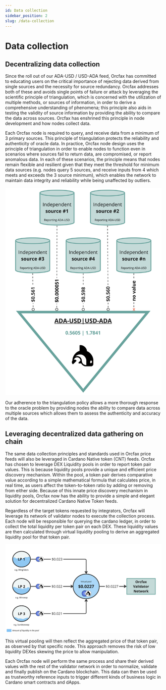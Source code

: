 ```yaml
---
id: Data collection
sidebar_position: 2
slug: /data-collection
---
```


# Data collection

## Decentralizing data collection​

Since the roll out of our ADA-USD / USD-ADA feed, Orcfax has committed to
educating users on the critical importance of rejecting data derived from single
sources and the necessity for source redundancy. Orcfax addresses both of these
and avoids single points of failure or attack by leveraging the scientific
principle of triangulation, which is concerned with the utilization of multiple
methods, or sources of information, in order to derive a comprehensive
understanding of phenomena; this principle also aids in testing the validity of
source information by providing the ability to compare the data across sources.
Orcfax has enshrined this principle in node development and how nodes collect
data.

Each Orcfax node is required to query, and receive data from a minimum of 3
primary sources. This principle of triangulation protects the reliability and
authenticity of oracle data. In practice, Orcfax node design uses the principle
of triangulation in order to enable nodes to function even in scenarios where
sources fail to return data, are compromised, or report anomalous data. In each
of these scenarios, the principle means that nodes remain flexible and resilient
given that they meet the threshold for minimum data sources (e.g. nodes query 5
sources, and receive inputs from 4 which meets and exceeds the 3 source
minimum), which enables the network to maintain data integrity and reliability
while being unaffected by outliers.

![Triangulation of primary sources](/img/2024-02--source-triangulation.jpg)

Our adherence to the triangulation policy allows a more thorough response to the
oracle problem by providing nodes the ability to compare data across multiple
sources which allows them to assess the authenticity and accuracy of the data.

## Leveraging decentralized data gathering on chain

The same data collection principles and standards used in Orcfax price feeds
will also be leveraged in Cardano Native token (CNT) feeds. Orcfax has chosen to
leverage DEX Liquidity pools in order to report token pair values. This is
because liquidity pools provide a unique and efficient price discovery
mechanism. Within the pool, a token pair derives comparative value according to
a simple mathematical formula that calculates price, in real time, as users
affect the token-to-token ratio by adding or removing from either side. Because
of this innate price discovery mechanism in liquidity pools, Orcfax now has the
ability to provide a simple and elegant solution for decentralized Cardano
Native Token feeds.

Regardless of the target tokens requested by integrators, Orcfax will leverage
its network of validator nodes to execute the collection process. Each node will
be responsible for querying the cardano ledger, in order to collect the total
liquidity per token pair on each DEX. These liquidity values are then calculated
through virtual liquidity pooling to derive an aggregated liquidity pool for
that token pair.

![Virtual liquidity pooling](/img/2024-02--virtual-liquidity-pooling.jpg)

This virtual pooling will then reflect the aggregated price of that token pair,
as observed by that specific node. This approach removes the risk of low
liquidity DEXes skewing the price to allow manipulation.

Each Orcfax node will perform the same process and share their derived values
with the rest of the validator network in order to normalize, validate
and finally publish on the Cardano blockchain. This data can then be used as
trustworthy reference inputs to trigger different kinds of business logic in
Cardano smart contracts and dApps.
